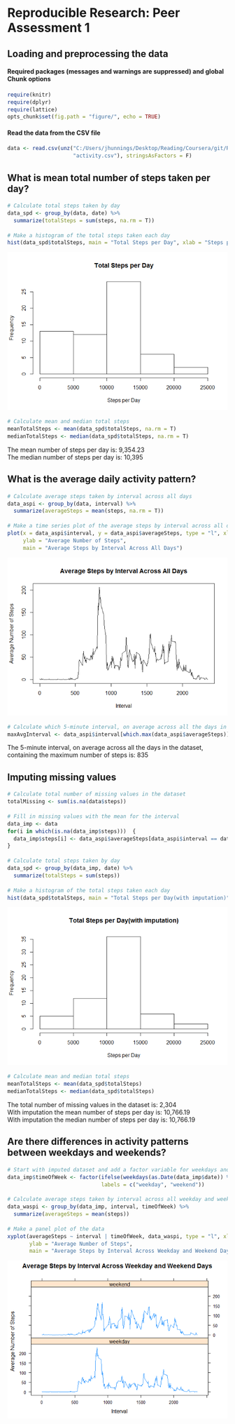 # Reproducible Research: Peer Assessment 1

## Loading and preprocessing the data
#### Required packages (messages and warnings are suppressed) and global Chunk options

```r
require(knitr)
require(dplyr)
require(lattice)
opts_chunk$set(fig.path = "figure/", echo = TRUE)
```
#### Read the data from the CSV file

```r
data <- read.csv(unz("C:/Users/jhunnings/Desktop/Reading/Coursera/git/RepData_PeerAssessment1/activity.zip",
                     "activity.csv"), stringsAsFactors = F)
```


## What is mean total number of steps taken per day?

```r
# Calculate total steps taken by day
data_spd <- group_by(data, date) %>%
  summarize(totalSteps = sum(steps, na.rm = T))

# Make a histogram of the total steps taken each day
hist(data_spd$totalSteps, main = "Total Steps per Day", xlab = "Steps per Day")
```

![](figure/totalStepHist-1.png)

```r
# Calculate mean and median total steps
meanTotalSteps <- mean(data_spd$totalSteps, na.rm = T)
medianTotalSteps <- median(data_spd$totalSteps, na.rm = T)
```
The mean number of steps per day is: 9,354.23  
The median number of steps per day is: 10,395


## What is the average daily activity pattern?

```r
# Calculate average steps taken by interval across all days
data_aspi <- group_by(data, interval) %>%
  summarize(averageSteps = mean(steps, na.rm = T))

# Make a time series plot of the average steps by interval across all days
plot(x = data_aspi$interval, y = data_aspi$averageSteps, type = "l", xlab = "Interval",
     ylab = "Average Number of Steps",
     main = "Average Steps by Interval Across All Days")
```

![](figure/avgStepTimeSeries-1.png)

```r
# Calculate which 5-minute interval, on average across all the days in the dataset, contains the maximum number of steps
maxAvgInterval <- data_aspi$interval[which.max(data_aspi$averageSteps)]
```
The 5-minute interval, on average across all the days in the dataset, containing the maximum number of steps is: 835


## Imputing missing values

```r
# Calculate total number of missing values in the dataset
totalMissing <- sum(is.na(data$steps))

# Fill in missing values with the mean for the interval
data_imp <- data
for(i in which(is.na(data_imp$steps)))  {
  data_imp$steps[i] <- data_aspi$averageSteps[data_aspi$interval == data_imp$interval[i]]
}

# Calculate total steps taken by day
data_spd <- group_by(data_imp, date) %>%
  summarize(totalSteps = sum(steps))

# Make a histogram of the total steps taken each day
hist(data_spd$totalSteps, main = "Total Steps per Day(with imputation)", xlab = "Steps per Day")
```

![](figure/imputeTotalStepHist-1.png)

```r
# Calculate mean and median total steps
meanTotalSteps <- mean(data_spd$totalSteps)
medianTotalSteps <- median(data_spd$totalSteps)
```
The total number of missing values in the dataset is: 2,304  
With imputation the mean number of steps per day is: 10,766.19  
With imputation the median number of steps per day is: 10,766.19


## Are there differences in activity patterns between weekdays and weekends?

```r
# Start with imputed dataset and add a factor variable for weekdays and weekends
data_imp$timeOfWeek <- factor(ifelse(weekdays(as.Date(data_imp$date)) %in% c("Saturday", "Sunday"), 1, 0), 
                              labels = c("weekday", "weekend"))

# Calculate average steps taken by interval across all weekday and weekend days
data_waspi <- group_by(data_imp, interval, timeOfWeek) %>%
  summarize(averageSteps = mean(steps))

# Make a panel plot of the data
xyplot(averageSteps ~ interval | timeOfWeek, data_waspi, type = "l", xlab = "Interval",
       ylab = "Average Number of Steps",
       main = "Average Steps by Interval Across Weekday and Weekend Days", layout = c(1,2))
```

![](figure/panelWeekdayVWeekend-1.png)
